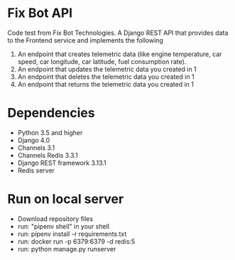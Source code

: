 # Fix Bot API
Code test from Fix Bot Technologies.
A Django REST API that provides data to the Frontend service and implements the following

1. An endpoint that creates telemetric data (like engine temperature, car speed, car longitude, car latitude, fuel consumption rate).
2. An endpoint that updates the telemetric data you created in 1
3. An endpoint that deletes the telemetric data you created in 1
4. An endpoint that returns the telemetric data you created in 1

# Dependencies
* Python 3.5 and higher
* Django 4.0 
* Channels 3.1
* Channels Redis 3.3.1
* Django REST framework 3.13.1
* Redis server 

# Run on local server
* Download repository files
* run: "pipenv shell" in your shell
* run: pipenv install -r requirements.txt
* run: docker run -p 6379:6379 -d redis:5
* run: python manage.py runserver

